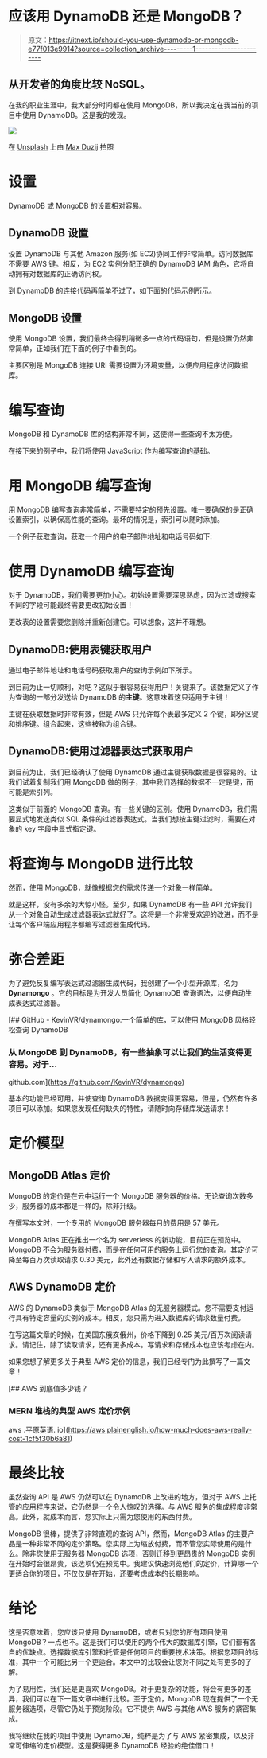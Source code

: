 # 应该用 DynamoDB 还是 MongoDB？

> 原文：<https://itnext.io/should-you-use-dynamodb-or-mongodb-e77f013e9914?source=collection_archive---------1----------------------->

## 从开发者的角度比较 NoSQL。

在我的职业生涯中，我大部分时间都在使用 MongoDB，所以我决定在我当前的项目中使用 DynamoDB。这是我的发现。

![](img/46df003bbb435dd9b850c807d7801d7e.png)

在 [Unsplash](https://unsplash.com?utm_source=medium&utm_medium=referral) 上由 [Max Duzij](https://unsplash.com/@max_duz?utm_source=medium&utm_medium=referral) 拍照

# 设置

DynamoDB 或 MongoDB 的设置相对容易。

## DynamoDB 设置

设置 DynamoDB 与其他 Amazon 服务(如 EC2)协同工作非常简单。访问数据库不需要 AWS 键。相反，为 EC2 实例分配正确的 DynamoDB IAM 角色，它将自动拥有对数据库的正确访问权。

到 DynamoDB 的连接代码再简单不过了，如下面的代码示例所示。

## MongoDB 设置

使用 MongoDB 设置，我们最终会得到稍微多一点的代码语句，但是设置仍然非常简单，正如我们在下面的例子中看到的。

主要区别是 MongoDB 连接 URI 需要设置为环境变量，以便应用程序访问数据库。

# 编写查询

MongoDB 和 DynamoDB 库的结构非常不同，这使得一些查询不太方便。

在接下来的例子中，我们将使用 JavaScript 作为编写查询的基础。

# 用 MongoDB 编写查询

用 MongoDB 编写查询非常简单，不需要特定的预先设置。唯一要确保的是正确设置索引，以确保高性能的查询。最坏的情况是，索引可以随时添加。

一个例子获取查询，获取一个用户的电子邮件地址和电话号码如下:

# 使用 DynamoDB 编写查询

对于 DynamoDB，我们需要更加小心。初始设置需要深思熟虑，因为过滤或搜索不同的字段可能最终需要更改初始设置！

更改表的设置需要您删除并重新创建它。可以想象，这并不理想。

## DynamoDB:使用表键获取用户

通过电子邮件地址和电话号码获取用户的查询示例如下所示。

到目前为止一切顺利，对吧？这似乎很容易获得用户！关键来了。该数据定义了作为查询的一部分发送给 DynamoDB 的**主键**。这意味着这只适用于主键！

主键在获取数据时非常有效，但是 AWS 只允许每个表最多定义 2 个键，即分区键和排序键。组合起来，这些被称为组合键。

## DynamoDB:使用过滤器表达式获取用户

到目前为止，我们已经确认了使用 DynamoDB 通过主键获取数据是很容易的。让我们试着复制我们用 MongoDB 做的例子，其中我们选择的数据不一定是键，而可能是索引列。

这类似于前面的 MongoDB 查询。有一些关键的区别。使用 DynamoDB，我们需要显式地发送类似 SQL 条件的过滤器表达式。当我们想按主键过滤时，需要在对象的 key 字段中显式指定键。

# 将查询与 MongoDB 进行比较

然而，使用 MongoDB，就像根据您的需求传递一个对象一样简单。

就是这样，没有多余的大惊小怪。至少，如果 DynamoDB 有一些 API 允许我们从一个对象自动生成过滤器表达式就好了。这将是一个非常受欢迎的改进，而不是让每个客户端应用程序都编写过滤器生成代码。

# 弥合差距

为了避免反复编写表达式过滤器生成代码，我创建了一个小型开源库，名为 **Dynamongo** 。它的目标是为开发人员简化 DynamoDB 查询语法，以便自动生成表达式过滤器。

[](https://github.com/KevinVR/dynamongo) [## GitHub - KevinVR/dynamongo:一个简单的库，可以使用 MongoDB 风格轻松查询 DynamoDB

### 从 MongoDB 到 DynamoDB，有一些抽象可以让我们的生活变得更容易。对于…

github.com](https://github.com/KevinVR/dynamongo) 

基本的功能已经可用，并使查询 DynamoDB 数据变得更容易，但是，仍然有许多项目可以添加。如果您发现任何缺失的特性，请随时向存储库发送请求！

# 定价模型

## MongoDB Atlas 定价

MongoDB 的定价是在云中运行一个 MongoDB 服务器的价格。无论查询次数多少，服务器的成本都是一样的，除非升级。

在撰写本文时，一个专用的 MongoDB 服务器每月的费用是 57 美元。

MongoDB Atlas 正在推出一个名为 serverless 的新功能，目前正在预览中。MongoDB 不会为服务器付费，而是在任何可用的服务上运行您的查询。其定价可降至每百万次读取请求 0.30 美元，此外还有数据存储和写入请求的额外成本。

## AWS DynamoDB 定价

AWS 的 DynamoDB 类似于 MongoDB Atlas 的无服务器模式。您不需要支付运行具有特定容量的实例的成本。相反，您只需为进入数据库的请求数量付费。

在写这篇文章的时候，在美国东俄亥俄州，价格下降到 0.25 美元/百万次阅读请求。请记住，除了读取请求，还有更多成本。写请求和存储成本也应该考虑在内。

如果您想了解更多关于典型 AWS 定价的信息，我们已经专门为此撰写了一篇文章！

[](https://aws.plainenglish.io/how-much-does-aws-really-cost-1cf5f30b6a81) [## AWS 到底值多少钱？

### MERN 堆栈的典型 AWS 定价示例

aws .平原英语. io](https://aws.plainenglish.io/how-much-does-aws-really-cost-1cf5f30b6a81) 

# 最终比较

虽然查询 API 是 AWS 仍然可以在 DynamoDB 上改进的地方，但对于 AWS 上托管的应用程序来说，它仍然是一个令人惊叹的选择。与 AWS 服务的集成程度非常高。此外，就成本而言，您实际上只需为您使用的东西付费。

MongoDB 很棒，提供了非常直观的查询 API，然而，MongoDB Atlas 的主要产品是一种非常不同的定价策略。您实际上为缩放付费，而不管您实际使用的是什么。除非您使用无服务器 MongoDB 选项，否则迁移到更昂贵的 MongoDB 实例在开始时会很昂贵，该选项仍在预览中。我建议快速浏览他们的定价，计算哪一个更适合你的项目，不仅仅是在开始，还要考虑成本的长期影响。

# 结论

这是否意味着，您应该只使用 DynamoDB，或者只对您的所有项目使用 MongoDB？一点也不。这是我们可以使用的两个伟大的数据库引擎，它们都有各自的优缺点。选择数据库引擎和托管是任何项目的重要技术决策。根据您项目的标准，其中一个可能比另一个更适合。本文中的比较会让您对不同之处有更多的了解。

为了易用性，我们还是更喜欢 MongoDB。对于更复杂的功能，将会有更多的差异，我们可以在下一篇文章中进行比较。至于定价，MongoDB 现在提供了一个无服务器选项，尽管它仍处于预览阶段。它不提供 AWS 与其他 AWS 服务的紧密集成。

我将继续在我的项目中使用 DynamoDB，纯粹是为了与 AWS 紧密集成，以及非常可伸缩的定价模型。这是获得更多 DynamoDB 经验的绝佳借口！